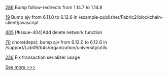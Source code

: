 
[286](https://github.com/hyperledger-labs/fablo/pull/286) Bump follow-redirects from 1.14.7 to 1.14.8

[19](https://github.com/hyperledger-labs/pubsub-interop/pull/19) Bump ajv from 6.11.0 to 6.12.6 in /example-publisher/Fabric2/blockchain-client/javascript

[405](https://github.com/hyperledger/cello/pull/405) [#issue-404]Add delete network function

[70](https://github.com/hyperledger-labs/university-course/pull/70) chore(deps): bump ajv from 6.12.0 to 6.12.6 in /support/Lab06/b4s/organization/university/utils

[226](https://github.com/hyperledger/fabric-chaincode-java/pull/226) Fix transaction serializer usage


[See more >>>](https://start-here.hyperledger.org/pull-requests)

